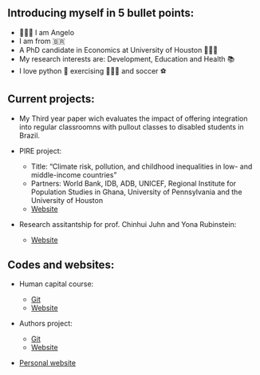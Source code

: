 ## Introducing myself in 5 bullet points:
 
* 🙋🏽‍♂️ I am Angelo 
* I am from 🇧🇷
* A PhD candidate in Economics at University of Houston 👨🏽‍🎓
* My research interests are: Development, Education and Health 📚
* I love python 🐍 exercising 🏃🏽‍♂️ and soccer ⚽

## Current projects:

* My Third year paper wich evaluates the impact of offering integration into regular classroomns with pullout classes to disabled students in Brazil.

* PIRE project:
  - Title: “Climate risk, pollution, and childhood inequalities in
low- and middle-income countries”
  - Partners: World Bank, IDB, ADB, UNICEF, Regional Institute for Population Studies in Ghana, University of Pennsylvania and the University of Houston
  - [Website](https://web.sas.upenn.edu/climate-environment-children/comparative/)
  
* Research assitantship for prof. Chinhui Juhn and Yona Rubinstein:
  - [Website](https://angelosant0s.github.io/authors-project/md/intro.html)

## Codes and websites:

* Human capital course:
  - [Git](https://github.com/AngeloSant0s/human-capital)
  - [Website](https://angelosant0s.github.io/human-capital/md/intro.html)

* Authors project:
  - [Git](https://github.com/AngeloSant0s/authors-project)
  - [Website](https://angelosant0s.github.io/authors-project/md/intro.html)

* [Personal website](https://angelosantos.netlify.app)

<!---
AngeloSant0s/AngeloSant0s is a ✨ special ✨ repository because its `README.md` (this file) appears on your GitHub profile.
You can click the Preview link to take a look at your changes.
--->
